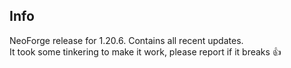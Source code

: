 ## Info
NeoForge release for 1.20.6. Contains all recent updates.  
It took some tinkering to make it work, please report if it breaks 👍